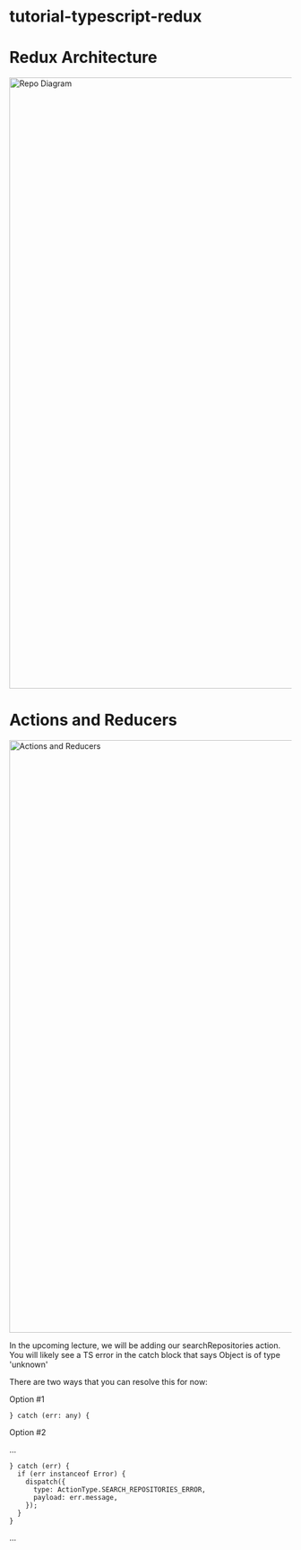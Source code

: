 # tutorial-typescript-redux

# Redux Architecture
<img width="1090" alt="Repo Diagram" src="https://user-images.githubusercontent.com/36891099/232165646-95b06a39-29b4-41c3-8672-2a2f241bc6e7.png">

# Actions and Reducers
<img width="1057" alt="Actions and Reducers" src="https://user-images.githubusercontent.com/36891099/232165667-f42e181f-c29f-4e9e-b3ce-81da1c95d4a4.png">


In the upcoming lecture, we will be adding our searchRepositories action. You will likely see a TS error in the catch block that says Object is of type 'unknown'

There are two ways that you can resolve this for now:

Option #1

    } catch (err: any) {
Option #2

...
 
    } catch (err) {
      if (err instanceof Error) {
        dispatch({
          type: ActionType.SEARCH_REPOSITORIES_ERROR,
          payload: err.message,
        });
      }
    }
...
